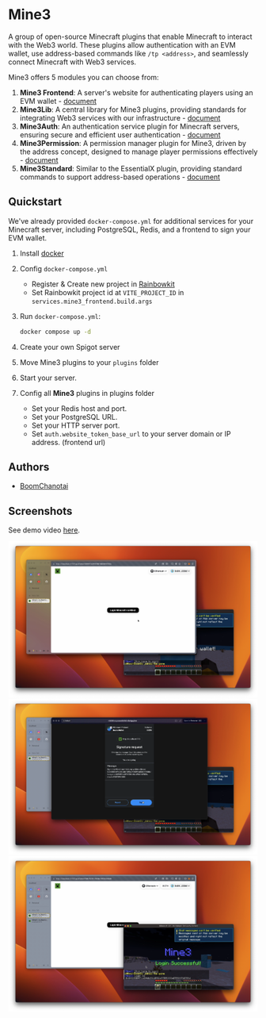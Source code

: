 # Mine3

A group of open-source Minecraft plugins that enable Minecraft to interact with the Web3 world. These plugins allow authentication with an EVM wallet, use address-based commands like `/tp <address>`, and seamlessly connect Minecraft with Web3 services.

Mine3 offers 5 modules you can choose from:

1. **Mine3 Frontend**: A server's website for authenticating players using an EVM wallet - [document](/mine3-frontend/README.md)
1. **Mine3Lib**: A central library for Mine3 plugins, providing standards for integrating Web3 services with our infrastructure - [document](/Mine3Lib/README.md)
1. **Mine3Auth**: An authentication service plugin for Minecraft servers, ensuring secure and efficient user authentication - [document](/Mine3Auth/README.md)
1. **Mine3Permission**: A permission manager plugin for Mine3, driven by the address concept, designed to manage player permissions effectively - [document](/Mine3Permission/README.md)
1. **Mine3Standard**: Similar to the EssentialX plugin, providing standard commands to support address-based operations - [document](/Mine3Standard//README.md)

## Quickstart

We've already provided `docker-compose.yml` for additional services for your Minecraft server, including PostgreSQL, Redis, and a frontend to sign your EVM wallet.

1. Install [docker](https://www.docker.com/)
2. Config `docker-compose.yml`

   - Register & Create new project in [Rainbowkit](https://www.rainbowkit.com/)
   - Set Rainbowkit project id at `VITE_PROJECT_ID` in `services.mine3_frontend.build.args`

3. Run `docker-compose.yml`:

   ```bash
   docker compose up -d
   ```

4. Create your own Spigot server
5. Move Mine3 plugins to your `plugins` folder
6. Start your server.
7. Config all **Mine3** plugins in plugins folder

   - Set your Redis host and port.
   - Set your PostgreSQL URL.
   - Set your HTTP server port.
   - Set `auth.website_token_base_url` to your server domain or IP address. (frontend url)

## Authors

- [BoomChanotai](https://github.com/boomchanotai)

## Screenshots

See demo video [here](https://www.youtube.com/watch?v=nqnzk2r-nzQ).

![login](/screenshots/mine3-1.png)
![sign-wallet](/screenshots/mine3-2.png)
![login-success](/screenshots/mine3-3.png)
